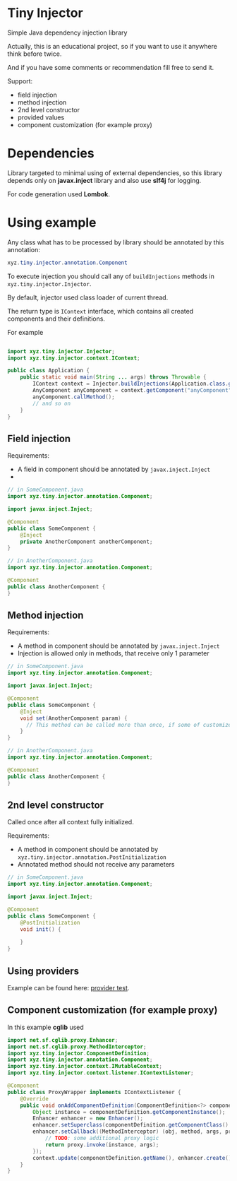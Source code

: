 # Tiny Injector

Simple Java dependency injection library

Actually, this is an educational project, so if you want to use it anywhere think before twice.

And if you have some comments or recommendation fill free to send it.

Support:
- field injection
- method injection
- 2nd level constructor
- provided values
- component customization (for example proxy)

# Dependencies

Library targeted to minimal using of external dependencies, so this library depends only on **javax.inject** library and also use **slf4j** for logging.

For code generation used **Lombok**.

# Using example

Any class what has to be processed by library should be annotated by this annotation:
```java
xyz.tiny.injector.annotation.Component
```

To execute injection you should call any of `buildInjections` methods in `xyz.tiny.injector.Injector`. 

By default, injector used class loader of current thread.

The return type is `IContext` interface, which contains all created components and their definitions.

For example
```java

import xyz.tiny.injector.Injector;
import xyz.tiny.injector.context.IContext;

public class Application {
    public static void main(String ... args) throws Throwable {
        IContext context = Injector.buildInjections(Application.class.getPackage().getName());
        AnyComponent anyComponent = context.getComponent("anyComponent");
        anyComponent.callMethod();
        // and so on
    }
}
```

## Field injection
Requirements:
- A field in component should be annotated by `javax.inject.Inject`
- 
```java
// in SomeComponent.java
import xyz.tiny.injector.annotation.Component;

import javax.inject.Inject;

@Component
public class SomeComponent {
    @Inject
    private AnotherComponent anotherComponent;
}

// in AnotherComponent.java
import xyz.tiny.injector.annotation.Component;

@Component
public class AnotherComponent {
}
```

## Method injection
Requirements:
- A method in component should be annotated by `javax.inject.Inject`
- Injection is allowed only in methods, that receive only 1 parameter

```java
// in SomeComponent.java
import xyz.tiny.injector.annotation.Component;

import javax.inject.Inject;

@Component
public class SomeComponent {
    @Inject
    void set(AnotherComponent param) {
      // This method can be called more than once, if some of customizer decide to change injected value
    }
}

// in AnotherComponent.java
import xyz.tiny.injector.annotation.Component;

@Component
public class AnotherComponent {
}
```

## 2nd level constructor

Called once after all context fully initialized.

Requirements:
- A method in component should be annotated by `xyz.tiny.injector.annotation.PostInitialization`
- Annotated method should not receive any parameters

```java
// in SomeComponent.java
import xyz.tiny.injector.annotation.Component;

import javax.inject.Inject;

@Component
public class SomeComponent {
    @PostInitialization
    void init() {
    
    }
}
```

## Using providers

Example can be found here: [provider test](https://github.com/sibmaks/tiny-injector/tree/main/src/test/java/xyz/tiny/injector/provide_component).

## Component customization (for example proxy)

In this example **cglib** used

```java
import net.sf.cglib.proxy.Enhancer;
import net.sf.cglib.proxy.MethodInterceptor;
import xyz.tiny.injector.ComponentDefinition;
import xyz.tiny.injector.annotation.Component;
import xyz.tiny.injector.context.IMutableContext;
import xyz.tiny.injector.context.listener.IContextListener;

@Component
public class ProxyWrapper implements IContextListener {
    @Override
    public void onAddComponentDefinition(ComponentDefinition<?> componentDefinition, IMutableContext context) throws Exception {
        Object instance = componentDefinition.getComponentInstance();
        Enhancer enhancer = new Enhancer();
        enhancer.setSuperclass(componentDefinition.getComponentClass().get());
        enhancer.setCallback((MethodInterceptor) (obj, method, args, proxy) -> {
            // TODO: some additional proxy logic
            return proxy.invoke(instance, args);
        });
        context.update(componentDefinition.getName(), enhancer.create());
    }
}
```
